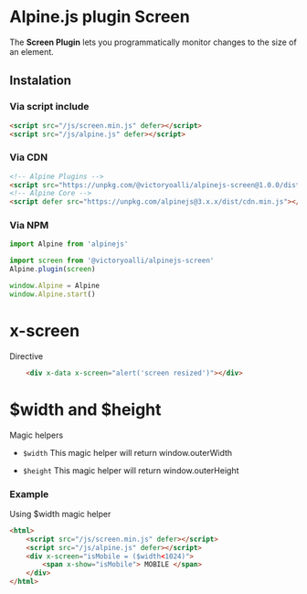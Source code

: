 # Alpine.js plugin Screen

The **Screen Plugin** lets you programmatically monitor changes to the size of an element.

## Instalation
### Via script include
```html
<script src="/js/screen.min.js" defer></script>
<script src="/js/alpine.js" defer></script>
```

### Via CDN
```html
<!-- Alpine Plugins -->
<script src="https://unpkg.com/@victoryoalli/alpinejs-screen@1.0.0/dist/screen.min.js" defer></script>
<!-- Alpine Core -->
<script defer src="https://unpkg.com/alpinejs@3.x.x/dist/cdn.min.js"></script>
```

### Via NPM

```javascript
import Alpine from 'alpinejs'

import screen from '@victoryoalli/alpinejs-screen'
Alpine.plugin(screen)

window.Alpine = Alpine
window.Alpine.start()
```

# x-screen
Directive
```html
    <div x-data x-screen="alert('screen resized')"></div>
```


# $width and $height
Magic helpers
* `$width`
This magic helper will return window.outerWidth

* `$height`
This magic helper will return window.outerHeight

### Example

Using $width magic helper

```html
<html>
    <script src="/js/screen.min.js" defer></script>
    <script src="/js/alpine.js" defer></script>
    <div x-screen="isMobile = ($width<1024)">
        <span x-show="isMobile"> MOBILE </span>
    </div>
</html>
```
